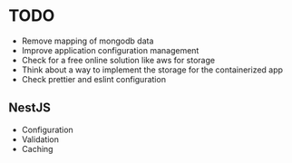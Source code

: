 # TODO

- Remove mapping of mongodb data
- Improve application configuration management
- Check for a free online solution like aws for storage
- Think about a way to implement the storage for the containerized app
- Check prettier and eslint configuration

## NestJS

- Configuration
- Validation
- Caching